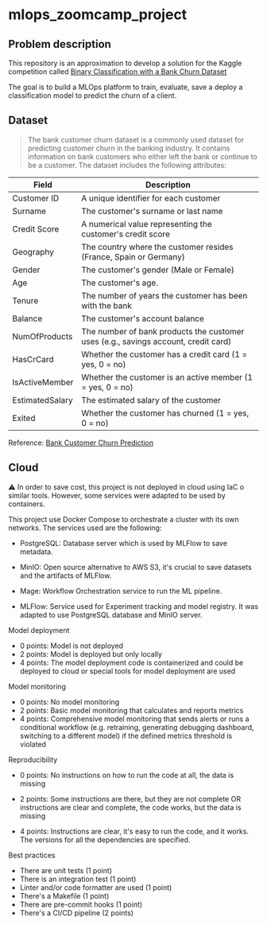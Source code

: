 # mlops_zoomcamp_project

## Problem description

This repository is an approximation to develop a solution for the Kaggle competition called [Binary Classification with a Bank Churn Dataset](https://www.kaggle.com/competitions/playground-series-s4e1/data?select=test.csv)

The goal is to build a MLOps platform to train, evaluate, save a deploy a classification model to predict the churn of a client.

## Dataset

> The bank customer churn dataset is a commonly used dataset for predicting customer churn in the banking industry. It contains information on bank customers who either left the bank or continue to be a customer. The dataset includes the following attributes:

| Field | Description |
|--|--|
|Customer ID| A unique identifier for each customer|
|Surname| The customer's surname or last name|
|Credit Score| A numerical value representing the customer's credit score|
|Geography| The country where the customer resides (France, Spain or Germany)|
|Gender| The customer's gender (Male or Female)|
|Age| The customer's age.|
|Tenure| The number of years the customer has been with the bank|
|Balance| The customer's account balance|
|NumOfProducts| The number of bank products the customer uses (e.g., savings account, credit card)|
|HasCrCard| Whether the customer has a credit card (1 = yes, 0 = no)|
|IsActiveMember| Whether the customer is an active member (1 = yes, 0 = no)|
|EstimatedSalary| The estimated salary of the customer|
|Exited| Whether the customer has churned (1 = yes, 0 = no)|

Reference: [Bank Customer Churn Prediction](https://www.kaggle.com/datasets/shubhammeshram579/bank-customer-churn-prediction)

## Cloud

:warning: In order to save cost, this project is not deployed in cloud using IaC o similar tools. However, some services were adapted to be used by containers.

This project use Docker Compose to orchestrate a cluster with its own networks. The services used are the following:

- PostgreSQL: Database server which is used by MLFlow to save metadata.

- MinIO: Open source alternative to AWS S3, it's crucial to save datasets and the artifacts of MLFlow.

- Mage: Workflow Orchestration service to run the ML pipeline.

- MLFlow: Service used for Experiment tracking and model registry. It was adapted to use PostgreSQL database and MinIO server.


Model deployment
- 0 points: Model is not deployed
- 2 points: Model is deployed but only locally
- 4 points: The model deployment code is containerized and could be deployed to cloud or special tools for model deployment are used

Model monitoring

- 0 points: No model monitoring
- 2 points: Basic model monitoring that calculates and reports metrics
- 4 points: Comprehensive model monitoring that sends alerts or runs a conditional workflow (e.g. retraining, generating debugging dashboard, switching to a different model) if the defined metrics threshold is violated

Reproducibility

- 0 points: No instructions on how to run the code at all, the data is missing

- 2 points: Some instructions are there, but they are not complete OR instructions are clear and complete, the code works, but the data is missing

- 4 points: Instructions are clear, it's easy to run the code, and it works. The versions for all the dependencies are specified.

Best practices
- There are unit tests (1 point)
- There is an integration test (1 point)
- Linter and/or code formatter are used (1 point)
- There's a Makefile (1 point)
- There are pre-commit hooks (1 point)
- There's a CI/CD pipeline (2 points)
